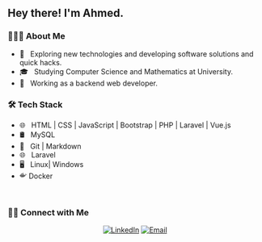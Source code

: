 <h2> Hey there! I'm Ahmed.</h2>

<h3> 👨🏻‍💻 About Me </h3>

- 🤔 &nbsp; Exploring new technologies and developing software solutions and quick hacks.
- 🎓 &nbsp; Studying Computer Science and Mathematics at University.
- 💼 &nbsp; Working as a backend web developer.


<h3>🛠 Tech Stack</h3>

- 🌐 &nbsp; HTML | CSS | JavaScript | Bootstrap | PHP | Laravel | Vue.js
- 🛢 &nbsp; MySQL 
- 🔧 &nbsp; Git | Markdown 
- 🌐 &nbsp; Laravel
- 🖥 &nbsp; Linux| Windows 
- <svg xmlns="http://www.w3.org/2000/svg" xmlns:xlink="http://www.w3.org/1999/xlink" aria-hidden="true" focusable="false" width="1em" height="1em" style="-ms-transform: rotate(360deg); -webkit-transform: rotate(360deg); transform: rotate(360deg);" preserveAspectRatio="xMidYMid meet" viewBox="0 0 24 24"><path fill="#626262" fill-rule="evenodd" d="M6.942 14.9c.056 0 .11.01.158.03a.179.179 0 1 0 .246.24a.438.438 0 1 1-.404-.27zm0 1.185a.749.749 0 1 1 .002-1.497a.749.749 0 0 1-.002 1.497zm13.444-4.901c-2.124 5.628-6.92 8.135-12.576 8.135c-2.672 0-4.803-.92-6.167-2.452l.01-.006c.393.02.745.026 1.101.026c.327 0 .646-.003.941-.02l.084-.006s.091-.006.046-.007a8.545 8.545 0 0 0 1.877-.306c.099-.028.195-.058.286-.09a.197.197 0 0 0-.128-.371c-.69.239-1.6.37-2.715.395a21.668 21.668 0 0 1-1.86-.045a6.3 6.3 0 0 1-.386-.58l-.187-.34C.15 14.411-.096 13.12.034 11.716h16.363c1.344 0 2.656-.502 3.28-1.055c-1.117-.908-1.006-3.064-.295-3.886c.618.496 1.613 1.54 1.442 2.871c.777-.39 2.127-.583 3.176.022c-.659 1.286-2.107 1.67-3.614 1.516zm-18.13.135h2.212V9.106H2.255v2.213zm2.552 0h2.213V9.106H4.808v2.213zm0-2.553h2.213V6.553H4.808v2.213zm2.553 2.553h2.213V9.106H7.361v2.213zm0-2.553h2.213V6.553H7.361v2.213zm2.553 2.553h2.213V9.106H9.914v2.213zm0-2.553h2.213V6.553H9.914v2.213zm0-2.553h2.213V4H9.914v2.213zm2.553 5.106h2.213V9.106h-2.213v2.213z"/></svg> Docker
<br/>
<h3> 🤝🏻 Connect with Me </h3>

<p align="center">
<a href="https://www.linkedin.com/in/ahmed-mohamed-72827019a/"><img alt="LinkedIn" src="https://img.shields.io/badge/LinkedIn-Ahmed%20Mohamed-blue?style=flat-square&logo=linkedin"></a>
<a href="mailto:ahmedmohamed.developer1997@gmail.com"><img alt="Email" src="https://img.shields.io/badge/Email-ahmedmohamed.developer1997@gmail.com-blue?style=flat-square&logo=gmail"></a>
</p>
